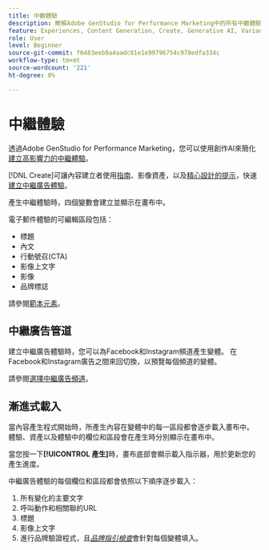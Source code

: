 ```yaml
---
title: 中繼體驗
description: 瞭解Adobe GenStudio for Performance Marketing中的所有中繼體驗。
feature: Experiences, Content Generation, Create, Generative AI, Variant Generation
role: User
level: Beginner
source-git-commit: f6483eeb9a4aadc81e1e99796754c978edfa334c
workflow-type: tm+mt
source-wordcount: '221'
ht-degree: 0%

---
```



# 中繼體驗

透過Adobe GenStudio for Performance Marketing，您可以使用創作AI來簡化[建立高影響力的中繼體驗](/help/user-guide/create/create-meta-ad.md)。

[!DNL Create]可讓內容建立者使用[指南](/help/user-guide/guidelines/overview.md)、影像資產，以及[精心設計的提示](/help/user-guide/effective-prompts.md)，快速[建立中繼廣告體驗](/help/user-guide/create/create-meta-ad.md)。

產生中繼體驗時，四個變數會建立並顯示在畫布中。

電子郵件體驗的可編輯區段包括：

* 標題
* 內文
* 行動號召(CTA)
* 影像上文字
* 影像
* 品牌標誌

請參閱[範本元素](/help/user-guide/content/use-templates.md#template-elements)。

<!-- ## Meta ad capabilities

Content creators and marketers can produce brand-consistent Meta ad experiences in GenStudio for Performance Marketing. -->

## 中繼廣告管道

建立中繼廣告體驗時，您可以為Facebook和Instagram頻道產生變體。 在Facebook和Instagram廣告之間來回切換，以預覽每個頻道的變體。

請參閱[選擇中繼廣告頻道](/help/user-guide/create/create-meta-ad.md#choose-meta-ads-channel)。

## 漸進式載入

當內容產生程式開始時，所產生內容在變體中的每一區段都會逐步載入畫布中。 體驗、資產以及體驗中的欄位和區段會在產生時分別顯示在畫布中。

當您按一下&#x200B;**[!UICONTROL 產生]**&#x200B;時，畫布底部會顯示載入指示器，用於更新您的產生進度。

中繼廣告體驗的每個欄位和區段都會依照以下順序逐步載入：

1. 所有變化的主要文字
1. 呼叫動作和相關聯的URL
1. 標題
1. 影像上文字
1. 進行品牌驗證程式，且&#x200B;[_品牌指引檢查_](/help/user-guide/guidelines/brand-validation.md#brand-guidelines-check)&#x200B;會針對每個變體填入。
